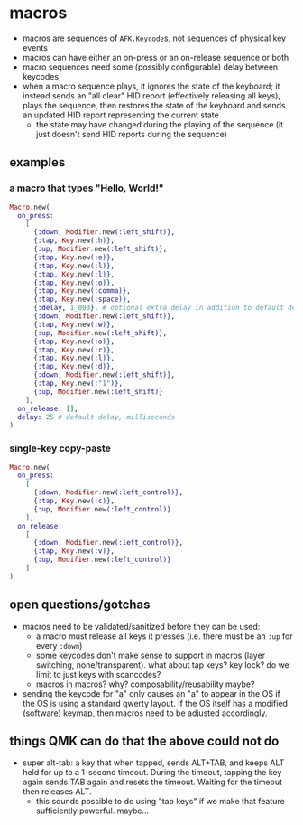 # macros

- macros are sequences of `AFK.Keycode`s, not sequences of physical key events
- macros can have either an on-press or an on-release sequence or both
- macro sequences need some (possibly configurable) delay between keycodes
- when a macro sequence plays, it ignores the state of the keyboard; it instead
  sends an "all clear" HID report (effectively releasing all keys), plays the
  sequence, then restores the state of the keyboard and sends an updated HID
  report representing the current state
  - the state may have changed during the playing of the sequence (it just
    doesn't send HID reports during the sequence)

## examples

### a macro that types "Hello, World!"

```elixir
Macro.new(
  on_press:
    [
      {:down, Modifier.new(:left_shift)},
      {:tap, Key.new(:h)},
      {:up, Modifier.new(:left_shift)},
      {:tap, Key.new(:e)},
      {:tap, Key.new(:l)},
      {:tap, Key.new(:l)},
      {:tap, Key.new(:o)},
      {:tap, Key.new(:comma)},
      {:tap, Key.new(:space)},
      {:delay, 1_000}, # optional extra delay in addition to default delay
      {:down, Modifier.new(:left_shift)},
      {:tap, Key.new(:w)},
      {:up, Modifier.new(:left_shift)},
      {:tap, Key.new(:o)},
      {:tap, Key.new(:r)},
      {:tap, Key.new(:l)},
      {:tap, Key.new(:d)},
      {:down, Modifier.new(:left_shift)},
      {:tap, Key.new(:"1")},
      {:up, Modifier.new(:left_shift)}
    ],
  on_release: [],
  delay: 25 # default delay, milliseconds
)
```

### single-key copy-paste

```elixir
Macro.new(
  on_press:
    [
      {:down, Modifier.new(:left_control)},
      {:tap, Key.new(:c)},
      {:up, Modifier.new(:left_control)}
    ],
  on_release:
    [
      {:down, Modifier.new(:left_control)},
      {:tap, Key.new(:v)},
      {:up, Modifier.new(:left_control)}
    ]
)
```

## open questions/gotchas

- macros need to be validated/sanitized before they can be used:
  - a macro must release all keys it presses (i.e. there must be an `:up` for
    every `:down`)
  - some keycodes don't make sense to support in macros (layer switching,
    none/transparent). what about tap keys? key lock? do we limit to just keys
    with scancodes?
  - macros in macros? why? composability/reusability maybe?
- sending the keycode for "a" only causes an "a" to appear in the OS if the OS
  is using a standard qwerty layout. If the OS itself has a modified (software)
  keymap, then macros need to be adjusted accordingly.

## things QMK can do that the above could not do

- super alt-tab: a key that when tapped, sends ALT+TAB, and keeps ALT held for
  up to a 1-second timeout. During the timeout, tapping the key again sends TAB
  again and resets the timeout. Waiting for the timeout then releases ALT.
  - this sounds possible to do using "tap keys" if we make that feature
    sufficiently powerful. maybe...
